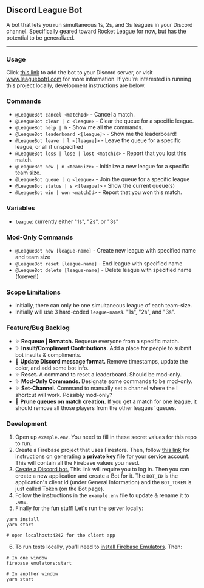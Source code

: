 ## Discord League Bot

A bot that lets you run simultaneous 1s, 2s, and 3s leagues in your Discord channel. Specifically geared toward Rocket League for now, but has the potential to be generalized.

---

### Usage

Click [this link](https://discord.com/oauth2/authorize?client_id=775129640322203658&scope=bot) to add the bot to your Discord server, or visit www.leaguebotrl.com for more information. If you're interested in running this project locally, development instructions are below.

### Commands

- `@LeagueBot cancel <matchId>` - Cancel a match.
- `@LeagueBot clear | c <league>` - Clear the queue for a specific league.
- `@LeagueBot help | h` - Show me all the commands.
- `@LeagueBot leaderboard <[league]>` - Show me the leaderboard!
- `@LeagueBot leave | l <[league]>` - Leave the queue for a specific league, or all if unspecified
- `@LeagueBot loss | lose | lost <matchId>` - Report that you lost this match.
- `@LeagueBot new | n <teamSize>` - Initialize a new league for a specific team size.
- `@LeagueBot queue | q <league>` - Join the queue for a specific league
- `@LeagueBot status | s <[league]>` - Show the current queue(s)
- `@LeagueBot win | won <matchId>` - Report that you won this match.

### Variables

- `league`: currently either "1s", "2s", or "3s"

### Mod-Only Commands

- `@LeagueBot new [league-name]` - Create new league with specified name and team size
- `@LeagueBot reset [league-name]` - End league with specified name
- `@LeagueBot delete [league-name]` - Delete league with specified name (forever!)

### Scope Limitations

- Initially, there can only be one simultaneous league of each team-size.
- Initially will use 3 hard-coded `league-name`s. "1s", "2s", and "3s".

### Feature/Bug Backlog

- ✨ **Requeue | Rematch.** Requeue everyone from a specific match.
- ✨ **Insult/Compliment Contributions.** Add a place for people to submit bot insults & compliments.
- 🐛 **Update Discord message format.** Remove timestamps, update the color, and add some bot info.
- ✨ **Reset.** A command to reset a leaderboard. Should be mod-only.
- ✨ **Mod-Only Commands.** Designate some commands to be mod-only.
- ✨ **Set-Channel.** Command to manually set a channel where the ! shortcut will work. Possibly mod-only?
- 🐛 **Prune queues on match creation.** If you get a match for one league, it should remove all those players from the other leagues' queues.

### Development

1. Open up `example.env`. You need to fill in these secret values for this repo to run.
2. Create a Firebase project that uses Firestore. Then, follow [this link](https://firebase.google.com/docs/admin/setup#initialize-sdk) for instructions on generating a **private key file** for your service account. This will contain all the Firebase values you need.
3. [Create a Discord bot.](https://discord.com/developers/applications) This link will require you to log in. Then you can create a new application and create a Bot for it. The `BOT_ID` is the application's client id (under General Information) and the `BOT_TOKEN` is just called Token (on the Bot page).
4. Follow the instructions in the `example.env` file to update & rename it to `.env`.
5. Finally for the fun stuff! Let's run the server locally:

```
yarn install
yarn start

# open localhost:4242 for the client app
```

6. To run tests locally, you'll need to [install Firebase Emulators](https://firebase.google.com/docs/rules/emulator-setup). Then:

```
# In one window
firebase emulators:start

# In another window
yarn start
```
